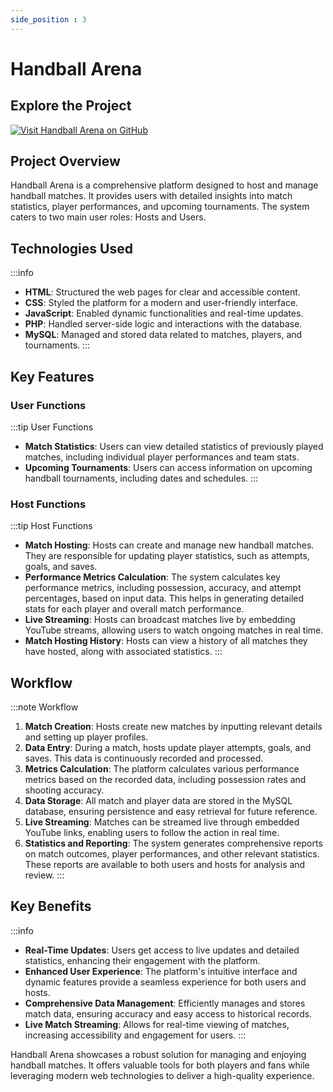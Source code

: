 ```yaml
---
side_position : 3
---
```


# Handball Arena

## Explore the Project

[![Visit Handball Arena on GitHub](https://img.shields.io/badge/Visit%20Handball%20Arena%20on%20GitHub-181717?style=for-the-badge&logo=github&logoColor=white)](https://github.com/ISHariharan/Handball-Arena)



## Project Overview

Handball Arena is a comprehensive platform designed to host and manage handball matches. It provides users with detailed insights into match statistics, player performances, and upcoming tournaments. The system caters to two main user roles: Hosts and Users.

## Technologies Used

:::info
- **HTML**: Structured the web pages for clear and accessible content.
- **CSS**: Styled the platform for a modern and user-friendly interface.
- **JavaScript**: Enabled dynamic functionalities and real-time updates.
- **PHP**: Handled server-side logic and interactions with the database.
- **MySQL**: Managed and stored data related to matches, players, and tournaments.
:::

## Key Features

### User Functions

:::tip  User Functions
- **Match Statistics**: Users can view detailed statistics of previously played matches, including individual player performances and team stats.
- **Upcoming Tournaments**: Users can access information on upcoming handball tournaments, including dates and schedules.
:::

### Host Functions

:::tip Host Functions
- **Match Hosting**: Hosts can create and manage new handball matches. They are responsible for updating player statistics, such as attempts, goals, and saves.
- **Performance Metrics Calculation**: The system calculates key performance metrics, including possession, accuracy, and attempt percentages, based on input data. This helps in generating detailed stats for each player and overall match performance.
- **Live Streaming**: Hosts can broadcast matches live by embedding YouTube streams, allowing users to watch ongoing matches in real time.
- **Match Hosting History**: Hosts can view a history of all matches they have hosted, along with associated statistics.
:::

## Workflow

:::note Workflow
1. **Match Creation**: Hosts create new matches by inputting relevant details and setting up player profiles.
2. **Data Entry**: During a match, hosts update player attempts, goals, and saves. This data is continuously recorded and processed.
3. **Metrics Calculation**: The platform calculates various performance metrics based on the recorded data, including possession rates and shooting accuracy.
4. **Data Storage**: All match and player data are stored in the MySQL database, ensuring persistence and easy retrieval for future reference.
5. **Live Streaming**: Matches can be streamed live through embedded YouTube links, enabling users to follow the action in real time.
6. **Statistics and Reporting**: The system generates comprehensive reports on match outcomes, player performances, and other relevant statistics. These reports are available to both users and hosts for analysis and review.
:::

## Key Benefits

:::info
- **Real-Time Updates**: Users get access to live updates and detailed statistics, enhancing their engagement with the platform.
- **Enhanced User Experience**: The platform's intuitive interface and dynamic features provide a seamless experience for both users and hosts.
- **Comprehensive Data Management**: Efficiently manages and stores match data, ensuring accuracy and easy access to historical records.
- **Live Match Streaming**: Allows for real-time viewing of matches, increasing accessibility and engagement for users.
:::


Handball Arena showcases a robust solution for managing and enjoying handball matches. It offers valuable tools for both players and fans while leveraging modern web technologies to deliver a high-quality experience.

